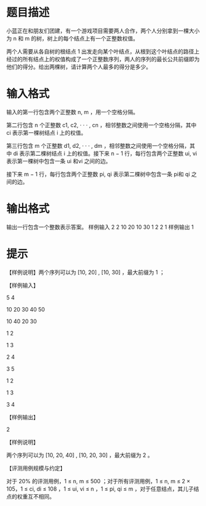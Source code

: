 # 题目描述
小蓝正在和朋友们团建，有一个游戏项目需要两人合作，两个人分别拿到一棵大小为 n 和 m 的树，树上的每个结点上有一个正整数权值。

两个人需要从各自树的根结点 1 出发走向某个叶结点，从根到这个叶结点的路径上经过的所有结点上的权值构成了一个正整数序列，两人的序列的最长公共前缀即为他们的得分。给出两棵树，请计算两个人最多的得分是多少。

# 输入格式
输入的第一行包含两个正整数 n, m ，用一个空格分隔。

第二行包含 n 个正整数 c1, c2, · · · , cn ，相邻整数之间使用一个空格分隔，其中 ci 表示第一棵树结点 i 上的权值。

第三行包含 m 个正整数 d1, d2, · · · , dm ，相邻整数之间使用一个空格分隔，其中 di 表示第二棵树结点 i 上的权值。接下来 n − 1 行，每行包含两个正整数 ui, vi 表示第一棵树中包含一条 ui 和vi 之间的边。

接下来 m − 1 行，每行包含两个正整数 pi, qi 表示第二棵树中包含一条 pi和 qi 之间的边。

# 输出格式
输出一行包含一个整数表示答案。
样例输入
2 2
10 20
10 30
1 2
2 1
样例输出
1
# 提示
【样例说明】两个序列可以为 [10, 20] , [10, 30] ，最大前缀为 1 ；

【样例输入】

5 4

10 20 30 40 50

10 40 20 30

1 2

1 3

2 4

3 5

1 2

1 3

3 4

【样例输出】

2

【样例说明】

两个序列可以为 [10, 20, 40] , [10, 20, 30] ，最大前缀为 2 。

【评测用例规模与约定】

对于 20% 的评测用例，1 ≤ n, m ≤ 500 ；对于所有评测用例，1 ≤ n, m ≤ 2 × 105，1 ≤ ci, di ≤ 108 ，1 ≤ ui, vi ≤ n ，1 ≤ pi, qi ≤ m ，对于任意结点，其儿子结点的权重互不相同。